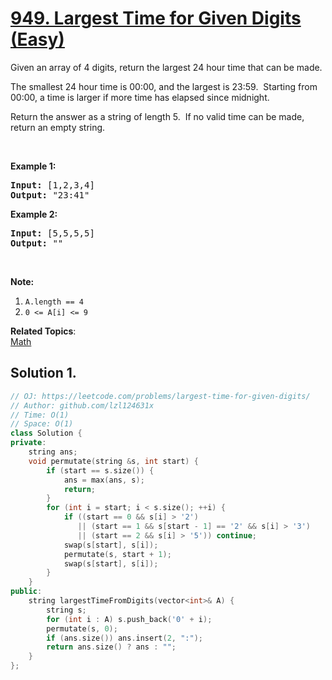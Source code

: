 # [949. Largest Time for Given Digits (Easy)](https://leetcode.com/problems/largest-time-for-given-digits/)

<p>Given an array of 4 digits, return the largest 24 hour time that can be made.</p>

<p>The smallest 24 hour time is 00:00, and the largest is 23:59.&nbsp; Starting from 00:00, a time is larger if more time has elapsed since midnight.</p>

<p>Return the answer as a string of length 5.&nbsp; If no valid time can be made, return an empty string.</p>

<p>&nbsp;</p>

<div>
<p><strong>Example 1:</strong></p>

<pre><strong>Input: </strong><span id="example-input-1-1">[1,2,3,4]</span>
<strong>Output: </strong><span id="example-output-1">"23:41"</span>
</pre>

<div>
<p><strong>Example 2:</strong></p>

<pre><strong>Input: </strong><span id="example-input-2-1">[5,5,5,5]</span>
<strong>Output: </strong><span id="example-output-2">""</span>
</pre>

<p>&nbsp;</p>

<p><strong><span>Note:</span></strong></p>

<ol>
	<li><code>A.length == 4</code></li>
	<li><code>0 &lt;= A[i] &lt;= 9</code></li>
</ol>
</div>
</div>

**Related Topics**:  
[Math](https://leetcode.com/tag/math/)

## Solution 1.

```cpp
// OJ: https://leetcode.com/problems/largest-time-for-given-digits/
// Author: github.com/lzl124631x
// Time: O(1)
// Space: O(1)
class Solution {
private:
    string ans;
    void permutate(string &s, int start) {
        if (start == s.size()) {
            ans = max(ans, s);
            return;
        }
        for (int i = start; i < s.size(); ++i) {
            if ((start == 0 && s[i] > '2')
               || (start == 1 && s[start - 1] == '2' && s[i] > '3')
               || (start == 2 && s[i] > '5')) continue;
            swap(s[start], s[i]);
            permutate(s, start + 1);
            swap(s[start], s[i]);
        }
    }
public:
    string largestTimeFromDigits(vector<int>& A) {
        string s;
        for (int i : A) s.push_back('0' + i);
        permutate(s, 0);
        if (ans.size()) ans.insert(2, ":");
        return ans.size() ? ans : "";
    }
};
```